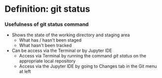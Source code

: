 # Definition: git status

### Usefulness of **git status** command
- Shows the state of the working directory and staging area
    - What has / hasn't been staged
    - What hasn't been tracked
- Can be access via the Terminal or by Jupyter IDE
    - Access via Terminal by running the command *git status* on the appropriate local repository
    - Access via the Jupyter IDE by going to Changes tab in the Git menu at left
